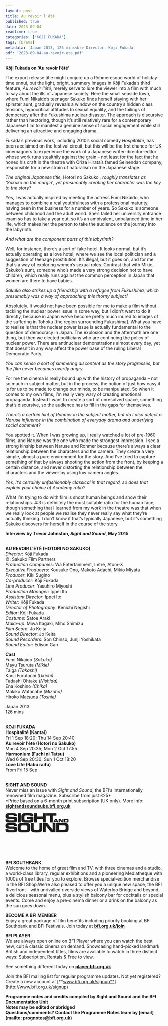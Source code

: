 ```yaml
---
layout: post
title: Au revoir l'été
published: true
date: 2023-09-04
readtime: true
categories: ['KOJI FUKADA']
tags: [Drama]
metadata: 'Japan 2013, 126 mins<br> Director: Kōji Fukada'
pdf: '2023-09-04-au-revoir-ete.pdf'
---
```


**Kōji Fukada on ‘Au revoir l’été’**

The export release title might conjure up a Rohmeresque world of holiday-time ennui, but the light, bright, summery images in Kōji Fukada’s third feature, _Au revoir l’été_, merely serve to lure the viewer into a film with much to say about the ills of Japanese society. Here the small seaside town, where Fumi Nikaido’s teenager Sakuko finds herself staying with her spinster aunt, gradually reveals a window on the country’s hidden class tensions, hypocritical attitudes to sexual equality, and the failings of democracy after the Fukushima nuclear disaster. The approach is discursive rather than hectoring, though it’s still relatively rare for a contemporary Japanese film to manifest a genuine sense of social engagement while still delivering an attractive and engaging drama.

Fukada’s previous work, including 2010’s social comedy _Hospitalité_, has been acclaimed on the festival circuit, but this will be the frst chance for UK cinemagoers to experience the work of a Japanese writer-director-editor whose work runs stealthily against the grain – not least for the fact that he honed his craft in the theatre with Oriza Hirata’s famed Seinendan company, responsible for a new strain of naturalism on the Japanese stage.

_The original Japanese title,_ Hotori no Sakuko _, roughly translates as ‘Sakuko on the margin’, yet presumably creating her character was the key to the story?_

Yes, I was actually inspired by meeting the actress Fumi Nikaido, who manages to combine a real youthfulness with a professional maturity, having been in the business for a number of years. So Sakuko is someone between childhood and the adult world. She’s failed her university entrance exam so has to take a year out, so it’s an ambivalent, unbalanced time in her life, which makes her the person to take the audience on the journey into the labyrinth.

_And what are the component parts of this labyrinth?_

Well, for instance, there’s a sort of fake hotel. It looks normal, but it’s actually operating as a love hotel, where we see the local politician and a suggestion of teenage prostitution. It’s illegal, but it goes on, and for me that’s a way of exploring women’s sexual roles. Contrast that with Mikie, Sakuko’s aunt, someone who’s made a very strong decision not to have children, which really runs against the common perception in Japan that women are there to have babies.

_Sakuko also strikes up a friendship with a refugee from Fukushima, which presumably was a way of approaching this thorny subject?_

Absolutely. It would not have been possible for me to make a film without tackling the nuclear power issue in some way, but I didn’t want to do it directly, because in Japan we’ve become pretty much inured to images of the suffering in Tohoku [the region surrounding Fukushima]. What you have to realise is that the nuclear power issue is actually fundamental to the question of democracy in Japan. The explosion and the aftermath are one thing, but then we elected politicians who are continuing the policy of nuclear power. There are antinuclear demonstrations almost every day, yet that doesn’t in any way affect the power base of the ruling Liberal Democratic Party.

_You can sense a sort of simmering discontent as the story progresses, but the film never becomes overtly angry._

For me the cinema is really bound up with the history of propaganda – not so much in subject matter, but in the process, the notion of just how easy it is for us to be made to change our minds, to be manipulated. So when it comes to my own films, I’m really very wary of creating emotional propaganda. Instead I want to create a sort of unresolved space, something that’s discursive, so the audience has to fill in the gaps for themselves.

_There’s a certain hint of Rohmer in the subject matter, but do I also detect a Naruse influence in the combination of everyday drama and underlying social comment?_

You spotted it. When I was growing up, I really watched a lot of pre-1960 films, and Naruse was the one who made the strongest impression. I see a strong kinship between Naruse and Rohmer because there’s always a clear relationship between the characters and the camera. They create a very simple, almost a pure environment for the story. And I’ve tried to capture something of that by always shooting the action from the front, by keeping a certain distance, and never distorting the relationship between the characters and the viewer by using low camera angles.

_Yes, it’s certainly unfashionably classical in that regard, so does that explain your choice of Academy ratio?_

What I’m trying to do with film is shoot human beings and show their relationships. 4:3 is definitely the most suitable ratio for the human face, though something that I learned from my work in the theatre was that when we really look at people we realise they never really say what they’re actually thinking. I don’t know if that’s typically Japanese, but it’s something Sakuko discovers for herself in the course of the story.

**Interview by Trevor Johnston, _Sight and Sound_, May 2015**
<br><br>

**AU REVOIR L’ÉTÉ (HOTORI NO SAKUKO)**  
_Director_: Kōji Fukada  
©: Sakuko Film Partners  
_Production Companies_:  Wa Entertainment, Letre, Atom-X  
_Executive Producers_: Kousuke Ono,  Makoto Adachi, Mikio Miyata  
_Producer_: Kiki Sugino  
_Co-producer_: Kōji Fukada  
_Line Producer_: Yasuhiro Miyoshi  
_Production Manager_: Ippei Ito  
_Assistant Director_: Ippei Ito  
_Writer_: Kōji Fukada  
_Director of Photography_: Kenichi Negishi  
_Editor_: Kōji Fukada  
_Costume_: Satoe Araki  
_Make-up_: Miwa Itagaki, Miho Shimizu  
_Film Score_: Jo Keita  
_Sound Director_: Jo Keita  
_Sound Recorders_: Son Chinso, Junji Yoshikata  
_Sound Editor_: Edison Gan

**Cast**  
Fumi Nikaido _(Sakuko)_  
Mayu Tsuruta _(Mikie)_  
Taiga _(Takashi)_  
Kanji Furutachi _(Ukichi)_  
Tadashi Ohtake _(Nishida)_  
Ena Koshino _(Chika)_  
Makiko Watanabe _(Mizuho)_  
Hiroko Matsuda _(Toshie)_

Japan 2013  
126 mins
<br><br>

**KOJI FUKADA**<br>
**Hospitalité (Kantai)**<br>
Fri 1 Sep 18:20; Thu 14 Sep 20:40<br>
**Au revoir l’été (Hotori no Sakuko)**<br>
Mon 4 Sep 20:35; Mon 2 Oct 17:55<br>
**Harmonium (Fuchi ni Tatsu)**<br>
Wed 6 Sep 20:30; Sun 1 Oct 18:20<br>
**Love Life (Rabu raifu)**<br>
From Fri 15 Sep<br>
<br>

**SIGHT AND SOUND**<br>
Never miss an issue with _Sight and Sound_, the BFI’s internationally renowned film magazine. Subscribe from just £25*<br>
*Price based on a 6-month print subscription (UK only). More info: [**sightandsoundsubs.bfi.org.uk**](https://sightandsoundsubs.bfi.org.uk/subscribe)

<img style="float: left;" src="/img/sight-and-sound.jpg" width="40%" height="40%"><br><br><br><br><br><br><br><br>

**BFI SOUTHBANK**  
Welcome to the home of great film and TV, with three cinemas and a studio, a world-class library, regular exhibitions and a pioneering Mediatheque with 1000s of free titles for you to explore. Browse special-edition merchandise in the BFI Shop.We&#39;re also pleased to offer you a unique new space, the BFI Riverfront – with unrivalled riverside views of Waterloo Bridge and beyond, a delicious seasonal menu, plus a stylish balcony bar for cocktails or special events. Come and enjoy a pre-cinema dinner or a drink on the balcony as the sun goes down.  

**BECOME A BFI MEMBER**  
Enjoy a great package of film benefits including priority booking at BFI Southbank and BFI Festivals. Join today at [**bfi.org.uk/join**](http://www.bfi.org.uk/join)  

**BFI PLAYER**  
 We are always open online on BFI Player where you can watch the best new, cult &amp; classic cinema on demand. Showcasing hand-picked landmark British and independent titles, films are available to watch in three distinct ways: Subscription, Rentals &amp; Free to view.  

See something different today on [**player.bfi.org.uk**](https://player.bfi.org.uk)  

Join the BFI mailing list for regular programme updates. Not yet registered? Create a new account at [**www.bfi.org.uk/signup**](http://www.bfi.org.uk/signup)

**Programme notes and credits compiled by Sight and Sound and the BFI Documentation Unit  
Notes may be edited or abridged  
Questions/comments? Contact the Programme Notes team by [email](mailto: prognotes@bfi.org.uk)**

<!--stackedit_data:
eyJoaXN0b3J5IjpbLTk1MzY1NDg5XX0=
-->